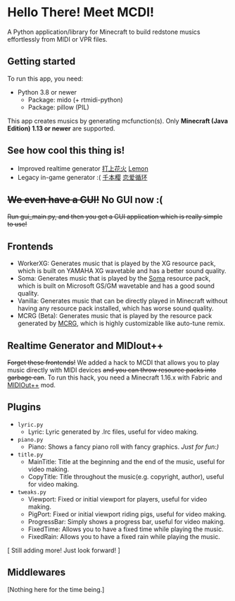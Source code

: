 # Hello There! Meet MCDI!
A Python application/library for Minecraft to build redstone musics effortlessly from MIDI or VPR files. 

## Getting started
To run this app, you need:
+ Python 3.8 or newer
  + Package: mido (+ rtmidi-python)
  + Package: pillow (PIL)
  
This app creates musics by generating mcfunction(s). Only **Minecraft (Java Edition) 1.13 or newer** are supported. 

## See how cool this thing is!
+ Improved realtime generator
[打上花火](https://www.bilibili.com/video/BV1Hz4y1f7FW) [Lemon](https://www.bilibili.com/video/BV1954y1U7C7)
+ Legacy in-game generator :(
[千本樱](https://www.bilibili.com/video/BV1Hz4y1f7FW)  [恋爱循环](https://www.bilibili.com/video/BV1Na4y1i7tV)

## ~~We even have a GUI!~~ No GUI now :(
~~Run gui_main.py, and then you get a GUI application which is really simple to use!~~

## Frontends
+ WorkerXG: Generates music that is played by the XG resource pack, which is built on YAMAHA XG wavetable and has a better sound quality.
+ Soma: Generates music that is played by the [Soma](https://www.mcbbs.net/thread-709092-1-1.html) resource pack, which is built on Microsoft GS/GM wavetable and has a good sound quality. 
+ Vanilla: Generates music that can be directly played in Minecraft without having any resource pack installed, which has worse sound quality. 
+ MCRG (Beta): Generates music that is played by the resource pack generated by [MCRG](https://github.com/ExMatics/mcrg), which is highly customizable like auto-tune remix.

## Realtime Generator and MIDIout++
~~Forget these frontends!~~ We added a hack to MCDI that allows you to play music directly with MIDI devices ~~and you can throw resource packs into garbage can~~. To run this hack, you need a Minecraft 1.16.x with Fabric and [MIDIOut++](https://github.com/FrankYang6921/midiout-) mod.

## Plugins
+ `lyric.py`
    + Lyric: Lyric generated by .lrc files, useful for video making.
+ `piano.py`
    + Piano: Shows a fancy piano roll with fancy graphics. *Just for fun:)*
+ `title.py`
    + MainTitle: Title at the beginning and the end of the music, useful for video making.
    + CopyTitle: Title throughout the music(e.g. copyright, author), useful for video making.
+ `tweaks.py`
    + Viewport: Fixed or initial viewport for players, useful for video making.
    + PigPort: Fixed or initial viewport riding pigs, useful for video making.
    + ProgressBar: Simply shows a progress bar, useful for video making.
    + FixedTime: Allows you to have a fixed time while playing the music.
    + FixedRain: Allows you to have a fixed rain while playing the music.
    
\[ Still adding more! Just look forward! \]

## Middlewares
\[Nothing here for the time being.\]
